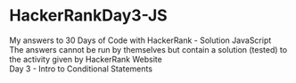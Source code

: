 # HackerRankDay3-JS
My answers to 30 Days of Code with HackerRank - Solution JavaScript </br>
The answers cannot be run by themselves but contain a solution (tested) to the activity given by HackerRank Website </br>
Day 3 - Intro to Conditional Statements </br>
